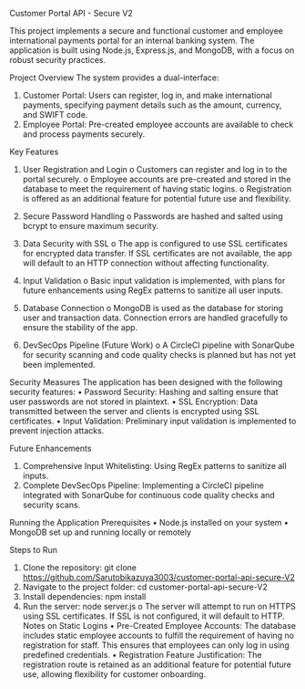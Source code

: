 Customer Portal API - Secure V2

This project implements a secure and functional customer and employee international payments portal for an internal banking system. The application is built using Node.js, Express.js, and MongoDB, with a focus on robust security practices.

Project Overview
The system provides a dual-interface:
1.	Customer Portal: Users can register, log in, and make international payments, specifying payment details such as the amount, currency, and SWIFT code.
2.	Employee Portal: Pre-created employee accounts are available to check and process payments securely.

Key Features
1.	User Registration and Login
o	Customers can register and log in to the portal securely.
o	Employee accounts are pre-created and stored in the database to meet the requirement of having static logins.
o	Registration is offered as an additional feature for potential future use and flexibility.

2.	Secure Password Handling
o	Passwords are hashed and salted using bcrypt to ensure maximum security.

3.	Data Security with SSL
o	The app is configured to use SSL certificates for encrypted data transfer. If SSL certificates are not available, the app will default to an HTTP connection without affecting functionality.

4.	Input Validation
o	Basic input validation is implemented, with plans for future enhancements using RegEx patterns to sanitize all user inputs.

5.	Database Connection
o	MongoDB is used as the database for storing user and transaction data. Connection errors are handled gracefully to ensure the stability of the app.

6.	DevSecOps Pipeline (Future Work)
o	A CircleCI pipeline with SonarQube for security scanning and code quality checks is planned but has not yet been implemented.

Security Measures
The application has been designed with the following security features:
•	Password Security: Hashing and salting ensure that user passwords are not stored in plaintext.
•	SSL Encryption: Data transmitted between the server and clients is encrypted using SSL certificates.
•	Input Validation: Preliminary input validation is implemented to prevent injection attacks.

Future Enhancements
1.	Comprehensive Input Whitelisting: Using RegEx patterns to sanitize all inputs.
2.	Complete DevSecOps Pipeline: Implementing a CircleCI pipeline integrated with SonarQube for continuous code quality checks and security scans.

Running the Application
Prerequisites
•	Node.js installed on your system
•	MongoDB set up and running locally or remotely

Steps to Run
1.	Clone the repository:
git clone https://github.com/Sarutobikazuya3003/customer-portal-api-secure-V2
2.	Navigate to the project folder:
cd customer-portal-api-secure-V2
3.	Install dependencies:
npm install
4.	Run the server:
node server.js
o	The server will attempt to run on HTTPS using SSL certificates. If SSL is not configured, it will default to HTTP.
Notes on Static Logins
•	Pre-Created Employee Accounts: The database includes static employee accounts to fulfill the requirement of having no registration for staff. This ensures that employees can only log in using predefined credentials.
•	Registration Feature Justification: The registration route is retained as an additional feature for potential future use, allowing flexibility for customer onboarding.

